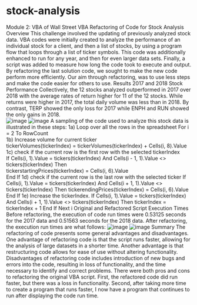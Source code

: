 # stock-analysis
Module 2: VBA of Wall Street
VBA Refactoring of Code for Stock Analysis
Overview
This challenge involved the updating of previously analyzed stock data.  VBA codes were initially created to analyze the performance of an individual stock for a client, and then a list of stocks, by using a program flow that loops through a list of ticker symbols.  This code was additionally enhanced to run for any year, and then for even larger data sets.  Finally, a script was added to measure how long the code took to execute and output. By refactoring the last solution code, we sought to make the new code perform more efficiently.  Our aim through refactoring, was to use less steps and make the code easier for others to use.
Results
2017 and 2018 Stock Performance
Collectively, the 12 stocks analyzed outperformed in 2017 over 2018 with the average rates of return higher for 11 of the 12 stocks.  While returns were higher in 2017, the total daily volume was less than in 2018.  By contrast, TERP showed the only loss for 2017 while ENPH and RUN showed the only gains in 2018.  
 ![image](https://user-images.githubusercontent.com/100803302/158041133-a98dd268-832f-457a-86c7-02f41024ba0a.png)
 ![image](https://user-images.githubusercontent.com/100803302/158041141-0bdf0377-d5ab-4c9a-8e86-8630df48dd31.png)
A sampling of the code used to analyze this stock data is illustrated in these steps:
1a) Loop over all the rows in the spreadsheet
   For i = 2 To RowCount  
1b) Increase volume for current ticker         
        tickerVolumes(tickerIndex) = tickerVolumes(tickerIndex) + Cells(i, 8).Value
1c) check if the current row is the first row with the selected tickerIndex      
If Cells(i, 1).Value = tickers(tickerIndex) And Cells(i - 1, 1).Value <> tickers(tickerIndex) Then   
tickerstartingPrices(tickerIndex) = Cells(i, 6).Value     
End If
1d) check if the current row is the last row with the selected ticker
If Cells(i, 1).Value = tickers(tickerIndex) And Cells(i + 1, 1).Value <> tickers(tickerIndex) Then
        tickerendingPrices(tickerIndex) = Cells(i, 6).Value
End If
1e) Increase the tickerIndex.
If Cells(i, 1).Value = tickers(tickerIndex) And Cells(i + 1, 1).Value <> tickers(tickerIndex) Then
        tickerIndex = tickerIndex + 1
End If
Next i
Original and Refactored Script Execution Times
Before refactoring, the execution of code run times were 0.53125 seconds for the 2017 data and 0.51563 seconds for the 2018 data.  After refactoring, the execution run times are what follows:
![image](https://user-images.githubusercontent.com/100803302/158041169-60a8e7d3-78f4-419b-80d0-e0f983fbc09d.png)
![image](https://user-images.githubusercontent.com/100803302/158041179-56bc09d9-49f6-48b8-bbf9-4552735e5d00.png)
Summary
The refactoring of code presents some general advantages and disadvantages.  One advantage of refactoring code is that the script runs faster, allowing for the analysis of large datasets in a shorter time.  Another advantage is that restructuring code allows for ease of use without altering functionality.  Disadvantages of refactoring code includes introduction of new bugs and errors into the code, resulting in loss of functionality, and the time necessary to identify and correct problems. 
There were both pros and cons to refactoring the original VBA script.  First, the refactored code did run faster, but there was a loss in functionality.  Second, after taking more time to create a program that runs faster, I now have a program that continues to run after displaying the code run time.

